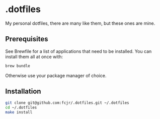 # .dotfiles

My personal dotfiles, there are many like them, but these ones are mine.

## Prerequisites

See Brewfile for a list of applications that need to be installed.  You can install them all at once with:

```bash
brew bundle
```

Otherwise use your package manager of choice.

## Installation

```bash
git clone git@github.com:fcjr/.dotfiles.git ~/.dotfiles
cd ~/.dotfiles
make install
```
